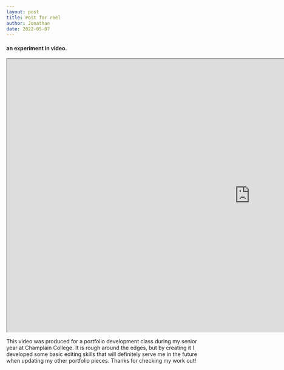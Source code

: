 ```yaml
---
layout: post
title: Post for reel
author: Jonathan
date: 2022-05-07
---
```


#### an experiment in video.


<iframe src="https://drive.google.com/file/d/1ysDCHlVeZCWe3uTvJ4acmrsZJIKV61Nv/preview" width="1280" height="720" allow="autoplay"></iframe>

This video was produced for a portfolio development class during my senior year at Champlain College. It is rough around the edges, but by creating it I developed some basic editing skills that will definitely serve me in the future when updating my other portfolio pieces. Thanks for checking my work out! 